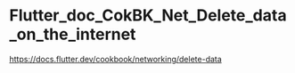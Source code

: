 # Flutter_doc_CokBK_Net_Delete_data_on_the_internet
 https://docs.flutter.dev/cookbook/networking/delete-data
